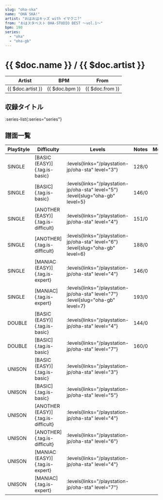 ```yaml
---
slug: "oha-ska"
name: "OHA SKA!"
artist: "おはおはキッズ with イマクニ?"
from: "おはスタベスト OHA-STUDIO BEST ～vol.1～"
bpm: 190
series:
  - "oha"
  - "oha-gb"
---
```


# {{ $doc.name }} / {{ $doc.artist }}

|Artist|BPM|From|
|------|---|----|
|{{ $doc.artist }}|{{ $doc.bpm }}|{{ $doc.from }}|

## 収録タイトル

:series-list{:series="series"}

## 譜面一覧

|PlayStyle|Difficulty|Levels|Notes|Movie|
|---------|----------|------|-----|-----|
|SINGLE|[BASIC (EASY)]{.tag.is-basic}| :levels{links="/playstation-jp/oha-sta" level="3"}|128/0||
|SINGLE|[BASIC]{.tag.is-basic}| :levels{links="/playstation-jp/oha-sta" level="5"} :level{slug="oha-gb" level=5}|146/0||
|SINGLE|[ANOTHER (EASY)]{.tag.is-difficult}| :levels{links="/playstation-jp/oha-sta" level="4"}|151/0||
|SINGLE|[ANOTHER]{.tag.is-difficult}| :levels{links="/playstation-jp/oha-sta" level="6"} :level{slug="oha-gb" level=6}|188/0||
|SINGLE|[MANIAC (EASY)]{.tag.is-expert}| :levels{links="/playstation-jp/oha-sta" level="4"}|146/0||
|SINGLE|[MANIAC]{.tag.is-expert}| :levels{links="/playstation-jp/oha-sta" level="7"} :level{slug="oha-gb" level=7}|193/0||
|DOUBLE|[BASIC (EASY)]{.tag.is-basic}| :levels{links="/playstation-jp/oha-sta" level="4"}|144/0||
|DOUBLE|[BASIC]{.tag.is-basic}| :levels{links="/playstation-jp/oha-sta" level="7"}|160/0||
|UNISON|[BASIC (EASY)]{.tag.is-basic}| :levels{links="/playstation-jp/oha-sta" level="3"}|||
|UNISON|[BASIC]{.tag.is-basic}| :levels{links="/playstation-jp/oha-sta" level="5"}|||
|UNISON|[ANOTHER (EASY)]{.tag.is-difficult}| :levels{links="/playstation-jp/oha-sta" level="4"}|||
|UNISON|[ANOTHER]{.tag.is-difficult}| :levels{links="/playstation-jp/oha-sta" level="6"}|||
|UNISON|[MANIAC (EASY)]{.tag.is-expert}| :levels{links="/playstation-jp/oha-sta" level="4"}|||
|UNISON|[MANIAC]{.tag.is-expert}| :levels{links="/playstation-jp/oha-sta" level="7"}|||
